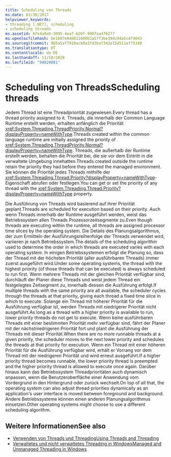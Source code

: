 ```yaml
---
title: Scheduling von Threads
ms.date: 03/30/2017
helpviewer_keywords:
- threading [.NET], scheduling
- scheduling threads
ms.assetid: 67e4a0eb-3095-4ea7-b20f-908faa476277
ms.openlocfilehash: be1b87e9dd811606b1a57f3be39dc94a5c4f4043
ms.sourcegitcommit: 965a5af7918acb0a3fd3baf342e15d511ef75188
ms.translationtype: HT
ms.contentlocale: de-DE
ms.lasthandoff: 11/18/2020
ms.locfileid: "94829881"
---
```

# <a name="scheduling-threads"></a><span data-ttu-id="3f07a-102">Scheduling von Threads</span><span class="sxs-lookup"><span data-stu-id="3f07a-102">Scheduling threads</span></span>

<span data-ttu-id="3f07a-103">Jedem Thread ist eine Threadpriorität zugewiesen.</span><span class="sxs-lookup"><span data-stu-id="3f07a-103">Every thread has a thread priority assigned to it.</span></span> <span data-ttu-id="3f07a-104">Threads, die innerhalb der Common Language Runtime erstellt werden, erhalten anfänglich die Priorität <xref:System.Threading.ThreadPriority.Normal?displayProperty=nameWithType>.</span><span class="sxs-lookup"><span data-stu-id="3f07a-104">Threads created within the common language runtime are initially assigned the priority of <xref:System.Threading.ThreadPriority.Normal?displayProperty=nameWithType>.</span></span> <span data-ttu-id="3f07a-105">Threads, die außerhalb der Runtime erstellt werden, behalten die Priorität bei, die sie vor dem Eintritt in die verwaltete Umgebung innehatten.</span><span class="sxs-lookup"><span data-stu-id="3f07a-105">Threads created outside the runtime retain the priority they had before they entered the managed environment.</span></span> <span data-ttu-id="3f07a-106">Sie können die Priorität jedes Threads mithilfe der <xref:System.Threading.Thread.Priority?displayProperty=nameWithType>-Eigenschaft abrufen oder festlegen.</span><span class="sxs-lookup"><span data-stu-id="3f07a-106">You can get or set the priority of any thread with the <xref:System.Threading.Thread.Priority?displayProperty=nameWithType> property.</span></span>  
  
 <span data-ttu-id="3f07a-107">Die Ausführung von Threads wird basierend auf ihrer Priorität geplant.</span><span class="sxs-lookup"><span data-stu-id="3f07a-107">Threads are scheduled for execution based on their priority.</span></span> <span data-ttu-id="3f07a-108">Auch wenn Threads innerhalb der Runtime ausgeführt werden, weist das Betriebssystem allen Threads Prozessorzeitsegmente zu.</span><span class="sxs-lookup"><span data-stu-id="3f07a-108">Even though threads are executing within the runtime, all threads are assigned processor time slices by the operating system.</span></span> <span data-ttu-id="3f07a-109">Die Details des Planungsalgorithmus, der zum Ermitteln der Ausführungsreihenfolge der Threads verwendet wird, variieren je nach Betriebssystem.</span><span class="sxs-lookup"><span data-stu-id="3f07a-109">The details of the scheduling algorithm used to determine the order in which threads are executed varies with each operating system.</span></span> <span data-ttu-id="3f07a-110">In einigen Betriebssystemen erfolgt die Planung so, dass der Thread mit der höchsten Priorität (aller ausführbaren Threads) immer zuerst ausgeführt wird.</span><span class="sxs-lookup"><span data-stu-id="3f07a-110">Under some operating systems, the thread with the highest priority (of those threads that can be executed) is always scheduled to run first.</span></span> <span data-ttu-id="3f07a-111">Wenn mehrere Threads mit der gleichen Priorität verfügbar sind, durchläuft der Planer diese Threads und weist jedem Thread ein festgelegtes Zeitsegment zu, innerhalb dessen die Ausführung erfolgt.</span><span class="sxs-lookup"><span data-stu-id="3f07a-111">If multiple threads with the same priority are all available, the scheduler cycles through the threads at that priority, giving each thread a fixed time slice in which to execute.</span></span> <span data-ttu-id="3f07a-112">Solange ein Thread mit höherer Priorität für die Ausführung verfügbar ist, werden Threads mit niedrigerer Priorität nicht ausgeführt.</span><span class="sxs-lookup"><span data-stu-id="3f07a-112">As long as a thread with a higher priority is available to run, lower priority threads do not get to execute.</span></span> <span data-ttu-id="3f07a-113">Wenn keine ausführbaren Threads mit einer bestimmten Priorität mehr verfügbar sind, fährt der Planer mit der nächstniedrigeren Priorität fort und plant die Ausführung der Threads mit dieser Priorität.</span><span class="sxs-lookup"><span data-stu-id="3f07a-113">When there are no more runnable threads at a given priority, the scheduler moves to the next lower priority and schedules the threads at that priority for execution.</span></span> <span data-ttu-id="3f07a-114">Wenn ein Thread mit einer höheren Priorität für die Ausführung verfügbar wird, erhält er Vorrang vor dem Thread mit der niedrigeren Priorität und wird erneut ausgeführt.</span><span class="sxs-lookup"><span data-stu-id="3f07a-114">If a higher priority thread becomes runnable, the lower priority thread is preempted and the higher priority thread is allowed to execute once again.</span></span> <span data-ttu-id="3f07a-115">Darüber hinaus kann das Betriebssystem Threadprioritäten auch dynamisch anpassen, wenn die Benutzeroberfläche einer Anwendung vom Vordergrund in den Hintergrund oder zurück wechselt.</span><span class="sxs-lookup"><span data-stu-id="3f07a-115">On top of all that, the operating system can also adjust thread priorities dynamically as an application's user interface is moved between foreground and background.</span></span> <span data-ttu-id="3f07a-116">Andere Betriebssysteme können einen anderen Planungsalgorithmus einsetzen.</span><span class="sxs-lookup"><span data-stu-id="3f07a-116">Other operating systems might choose to use a different scheduling algorithm.</span></span>  
  
## <a name="see-also"></a><span data-ttu-id="3f07a-117">Weitere Informationen</span><span class="sxs-lookup"><span data-stu-id="3f07a-117">See also</span></span>

- [<span data-ttu-id="3f07a-118">Verwenden von Threads und Threading</span><span class="sxs-lookup"><span data-stu-id="3f07a-118">Using Threads and Threading</span></span>](using-threads-and-threading.md)
- [<span data-ttu-id="3f07a-119">Verwaltetes und nicht verwaltetes Threading in Windows</span><span class="sxs-lookup"><span data-stu-id="3f07a-119">Managed and Unmanaged Threading in Windows</span></span>](managed-and-unmanaged-threading-in-windows.md)
